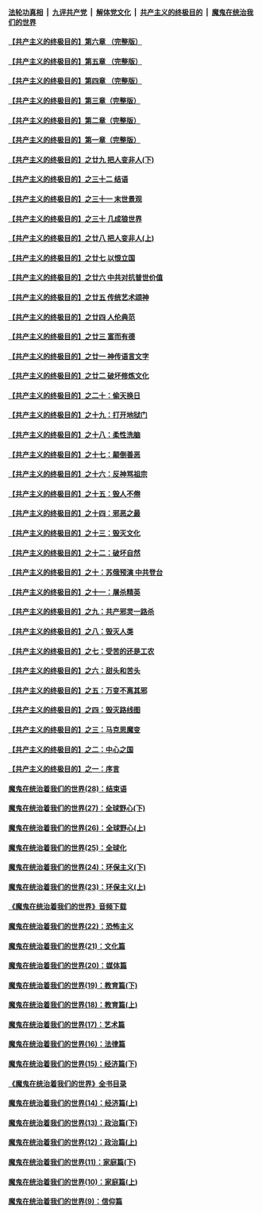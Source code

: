 ####  [法轮功真相](../../../../basic/blob/master/README.md?t=01101013) &nbsp;|&nbsp; [九评共产党](../../../../9ping.md/blob/master/README.md?t=01101013) &nbsp;|&nbsp; [解体党文化](../../../../jtdwh.md/blob/master/README.md?t=01101013)  &nbsp;|&nbsp; [共产主义的终极目的](../../../../gczydzjmd.md/blob/master/README.md?t=01101013) &nbsp;|&nbsp; [魔鬼在统治我们的世界](../../../../mgztzwmdsj.md/blob/master/README.md?t=01101013) 

#### [【共产主义的终极目的】第六章 （完整版）](../pages/nsc422/n11428913.md?t=01101013) 

#### [【共产主义的终极目的】第五章 （完整版）](../pages/nsc422/n11428912.md?t=01101013) 

#### [【共产主义的终极目的】第四章 （完整版）](../pages/nsc422/n11428907.md?t=01101013) 

#### [【共产主义的终极目的】第三章（完整版）](../pages/nsc422/n11428848.md?t=01101013) 

#### [【共产主义的终极目的】第二章（完整版）](../pages/nsc422/n11428831.md?t=01101013) 

#### [【共产主义的终极目的】第一章（完整版）](../pages/nsc422/n11417651.md?t=01101013) 

#### [【共产主义的终极目的】之廿九 把人变非人(下)](../pages/nsc422/n11344140.md?t=01101013) 

#### [【共产主义的终极目的】之三十二 结语](../pages/nsc422/n11360535.md?t=01101013) 

#### [【共产主义的终极目的】之三十一 末世景观](../pages/nsc422/n11351129.md?t=01101013) 

#### [【共产主义的终极目的】之三十 几成狼世界](../pages/nsc422/n11348280.md?t=01101013) 

#### [【共产主义的终极目的】之廿八 把人变非人(上)](../pages/nsc422/n11340492.md?t=01101013) 

#### [【共产主义的终极目的】之廿七 以恨立国](../pages/nsc422/n11336944.md?t=01101013) 

#### [【共产主义的终极目的】之廿六 中共对抗普世价值](../pages/nsc422/n11324785.md?t=01101013) 

#### [【共产主义的终极目的】之廿五 传统艺术颂神](../pages/nsc422/n11296396.md?t=01101013) 

#### [【共产主义的终极目的】之廿四 人伦典范](../pages/nsc422/n11296397.md?t=01101013) 

#### [【共产主义的终极目的】之廿三 富而有德](../pages/nsc422/n11283598.md?t=01101013) 

#### [【共产主义的终极目的】之廿一 神传语言文字](../pages/nsc422/n11263265.md?t=01101013) 

#### [【共产主义的终极目的】之廿二 破坏修炼文化](../pages/nsc422/n11245728.md?t=01101013) 

#### [【共产主义的终极目的】之二十：偷天换日](../pages/nsc422/n11238846.md?t=01101013) 

#### [【共产主义的终极目的】之十九：打开地狱门](../pages/nsc422/n11206376.md?t=01101013) 

#### [【共产主义的终极目的】之十八：柔性洗脑](../pages/nsc422/n11199994.md?t=01101013) 

#### [【共产主义的终极目的】之十七：颠倒善恶](../pages/nsc422/n11179782.md?t=01101013) 

#### [【共产主义的终极目的】之十六：反神骂祖宗](../pages/nsc422/n11166798.md?t=01101013) 

#### [【共产主义的终极目的】之十五：毁人不倦](../pages/nsc422/n11166792.md?t=01101013) 

#### [【共产主义的终极目的】之十四：邪恶之最](../pages/nsc422/n11150249.md?t=01101013) 

#### [【共产主义的终极目的】之十三：毁灭文化](../pages/nsc422/n11135227.md?t=01101013) 

#### [【共产主义的终极目的】之十二：破坏自然](../pages/nsc422/n11135214.md?t=01101013) 

#### [【共产主义的终极目的】之十：苏俄预演 中共登台](../pages/nsc422/n11118424.md?t=01101013) 

#### [【共产主义的终极目的】之十一：屠杀精英](../pages/nsc422/n11118442.md?t=01101013) 

#### [【共产主义的终极目的】之九：共产邪灵一路杀](../pages/nsc422/n11114139.md?t=01101013) 

#### [【共产主义的终极目的】之八：毁灭人类](../pages/nsc422/n11108503.md?t=01101013) 

#### [【共产主义的终极目的】之七：受苦的还是工农](../pages/nsc422/n11101809.md?t=01101013) 

#### [【共产主义的终极目的】之六：甜头和苦头](../pages/nsc422/n11096971.md?t=01101013) 

#### [【共产主义的终极目的】之五：万变不离其邪](../pages/nsc422/n11091285.md?t=01101013) 

#### [【共产主义的终极目的】之四：毁灭路线图](../pages/nsc422/n11086284.md?t=01101013) 

#### [【共产主义的终极目的】之三：马克思魔变](../pages/nsc422/n11061941.md?t=01101013) 

#### [【共产主义的终极目的】之二：中心之国](../pages/nsc422/n11047728.md?t=01101013) 

#### [【共产主义的终极目的】之一：序言](../pages/nsc422/n11086077.md?t=01101013) 

#### [魔鬼在统治着我们的世界(28)：结束语](../pages/nsc422/n10936246.md?t=01101013) 

#### [魔鬼在统治着我们的世界(27)：全球野心(下)](../pages/nsc422/n10928319.md?t=01101013) 

#### [魔鬼在统治着我们的世界(26)：全球野心(上)](../pages/nsc422/n10900318.md?t=01101013) 

#### [魔鬼在统治着我们的世界(25)：全球化](../pages/nsc422/n10788205.md?t=01101013) 

#### [魔鬼在统治着我们的世界(24)：环保主义(下)](../pages/nsc422/n10695307.md?t=01101013) 

#### [魔鬼在统治着我们的世界(23)：环保主义(上)](../pages/nsc422/n10688613.md?t=01101013) 

#### [《魔鬼在统治着我们的世界》音频下载](../pages/nsc422/n10635553.md?t=01101013) 

#### [魔鬼在统治着我们的世界(22)：恐怖主义](../pages/nsc422/n10614727.md?t=01101013) 

#### [魔鬼在统治着我们的世界(21)：文化篇](../pages/nsc422/n10597706.md?t=01101013) 

#### [魔鬼在统治着我们的世界(20)：媒体篇](../pages/nsc422/n10586579.md?t=01101013) 

#### [魔鬼在统治着我们的世界(19)：教育篇(下)](../pages/nsc422/n10564808.md?t=01101013) 

#### [魔鬼在统治着我们的世界(18)：教育篇(上)](../pages/nsc422/n10526970.md?t=01101013) 

#### [魔鬼在统治着我们的世界(17)：艺术篇](../pages/nsc422/n10499093.md?t=01101013) 

#### [魔鬼在统治着我们的世界(16)：法律篇](../pages/nsc422/n10485969.md?t=01101013) 

#### [魔鬼在统治着我们的世界(15)：经济篇(下)](../pages/nsc422/n10469975.md?t=01101013) 

#### [《魔鬼在统治着我们的世界》全书目录](../pages/nsc422/n10464261.md?t=01101013) 

#### [魔鬼在统治着我们的世界(14)：经济篇(上)](../pages/nsc422/n10457370.md?t=01101013) 

#### [魔鬼在统治着我们的世界(13)：政治篇(下)](../pages/nsc422/n10448270.md?t=01101013) 

#### [魔鬼在统治着我们的世界(12)：政治篇(上)](../pages/nsc422/n10444576.md?t=01101013) 

#### [魔鬼在统治着我们的世界(11)：家庭篇(下)](../pages/nsc422/n10440961.md?t=01101013) 

#### [魔鬼在统治着我们的世界(10)：家庭篇(上)](../pages/nsc422/n10435448.md?t=01101013) 

#### [魔鬼在统治着我们的世界(9)：信仰篇](../pages/nsc422/n10432159.md?t=01101013) 

